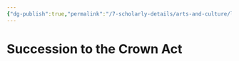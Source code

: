 ```yaml
---
{"dg-publish":true,"permalink":"/7-scholarly-details/arts-and-culture/legislation/succession-to-the-crown-act/","noteIcon":""}
---
```



# Succession to the Crown Act
